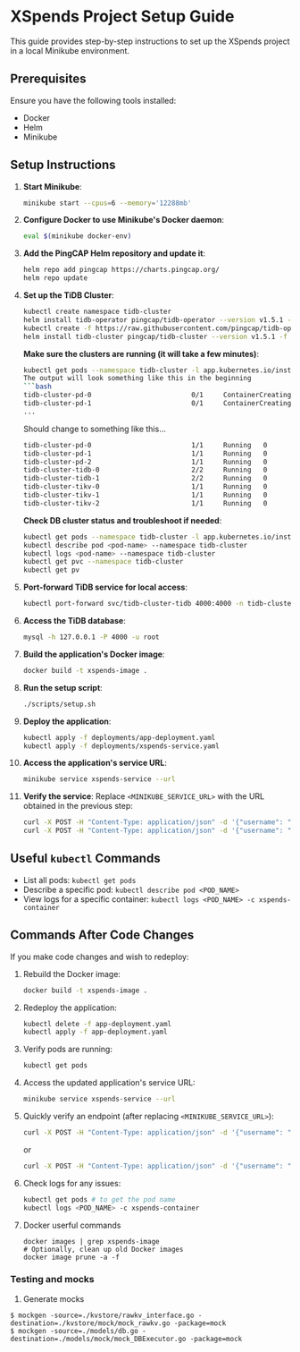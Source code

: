 
# XSpends Project Setup Guide

This guide provides step-by-step instructions to set up the XSpends project in a local Minikube environment.

## Prerequisites
Ensure you have the following tools installed:
- Docker
- Helm
- Minikube

## Setup Instructions

1. **Start Minikube**:
   ```bash
   minikube start --cpus=6 --memory='12288mb'
   ```

2. **Configure Docker to use Minikube's Docker daemon**:
   ```bash
   eval $(minikube docker-env)
   ```

3. **Add the PingCAP Helm repository and update it**:
   ```bash
   helm repo add pingcap https://charts.pingcap.org/
   helm repo update
   ```

4. **Set up the TiDB Cluster**:
   ```bash
   kubectl create namespace tidb-cluster
   helm install tidb-operator pingcap/tidb-operator --version v1.5.1 --namespace tidb-cluster
   kubectl create -f https://raw.githubusercontent.com/pingcap/tidb-operator/v1.5.1/manifests/crd.yaml
   helm install tidb-cluster pingcap/tidb-cluster --version v1.5.1 -f deployments\values-tidb.yaml --namespace tidb-cluster
   ```
   **Make sure the clusters are running (it will take a few minutes)**:
   
   ```bash
   kubectl get pods --namespace tidb-cluster -l app.kubernetes.io/instance=tidb-cluster
   The output will look something like this in the beginning
   ```bash
   tidb-cluster-pd-0                         0/1     ContainerCreating
   tidb-cluster-pd-1                         0/1     ContainerCreating
   ...
   ```
   Should change to something like this...
   ```bash
   tidb-cluster-pd-0                         1/1     Running   0          27m
   tidb-cluster-pd-1                         1/1     Running   0          27m
   tidb-cluster-pd-2                         1/1     Running   0          27m
   tidb-cluster-tidb-0                       2/2     Running   0          25m
   tidb-cluster-tidb-1                       2/2     Running   0          25m
   tidb-cluster-tikv-0                       1/1     Running   0          26m
   tidb-cluster-tikv-1                       1/1     Running   0          26m
   tidb-cluster-tikv-2                       1/1     Running   0          26m
   ```
   **Check DB cluster status and troubleshoot if needed**:
   ```bash
   kubectl get pods --namespace tidb-cluster -l app.kubernetes.io/instance=tidb-cluster
   kubectl describe pod <pod-name> --namespace tidb-cluster
   kubectl logs <pod-name> --namespace tidb-cluster
   kubectl get pvc --namespace tidb-cluster
   kubectl get pv

   ```

5. **Port-forward TiDB service for local access**:
   ```bash
   kubectl port-forward svc/tidb-cluster-tidb 4000:4000 -n tidb-cluster
   ```

6. **Access the TiDB database**:
   ```bash
   mysql -h 127.0.0.1 -P 4000 -u root
   ```

7. **Build the application's Docker image**:
   ```bash
   docker build -t xspends-image .
   ```

8. **Run the setup script**:
   ```bash
   ./scripts/setup.sh
   ```

9. **Deploy the application**:
   ```bash
   kubectl apply -f deployments/app-deployment.yaml
   kubectl apply -f deployments/xspends-service.yaml
   ```

10. **Access the application's service URL**:
    ```bash
    minikube service xspends-service --url
    ```

11. **Verify the service**:
    Replace `<MINIKUBE_SERVICE_URL>` with the URL obtained in the previous step:
    ```bash
    curl -X POST -H "Content-Type: application/json" -d '{"username": "testuser", "password": "testpass"}' <MINIKUBE_SERVICE_URL>/register
    curl -X POST -H "Content-Type: application/json" -d '{"username": "testuser", "password": "testpass"}' <MINIKUBE_SERVICE_URL>/login
    ```

## Useful `kubectl` Commands

- List all pods: `kubectl get pods`
- Describe a specific pod: `kubectl describe pod <POD_NAME>`
- View logs for a specific container: `kubectl logs <POD_NAME> -c xspends-container`

## Commands After Code Changes

If you make code changes and wish to redeploy:

1. Rebuild the Docker image:
   ```bash
   docker build -t xspends-image .
   ```

2. Redeploy the application:
   ```bash
   kubectl delete -f app-deployment.yaml
   kubectl apply -f app-deployment.yaml
   ```

3. Verify pods are running:
   ```bash
   kubectl get pods
   ```

4. Access the updated application's service URL:
   ```bash
   minikube service xspends-service --url
   ```

5. Quickly verify an endpoint (after replacing `<MINIKUBE_SERVICE_URL>`):
   ```bash
   curl -X POST -H "Content-Type: application/json" -d '{"username": "testuser", "password": "testpass"}' <MINIKUBE_SERVICE_URL>/login
   ```
   or 

   ```bash
   curl -X POST -H "Content-Type: application/json" -d '{"username": "testuser", "password": "testpass"}' <MINIKUBE_SERVICE_URL>/register
   ```



6. Check logs for any issues:
   ```bash
   kubectl get pods # to get the pod name
   kubectl logs <POD_NAME> -c xspends-container
   ```
7. Docker userful commands
   ```
   docker images | grep xspends-image
   # Optionally, clean up old Docker images
   docker image prune -a -f
   ```

### Testing and mocks

1. Generate mocks
```
$ mockgen -source=./kvstore/rawkv_interface.go -destination=./kvstore/mock/mock_rawkv.go -package=mock
$ mockgen -source=./models/db.go -destination=./models/mock/mock_DBExecutor.go -package=mock
```